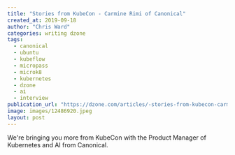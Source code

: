 ```yaml
---
title: "Stories from KubeCon - Carmine Rimi of Canonical"
created_at: 2019-09-18
author: "Chris Ward"
categories: writing dzone
tags: 
  - canonical
  - ubuntu
  - kubeflow
  - micropass
  - microk8
  - kubernetes
  - dzone
  - ai
  - interview
publication_url: "https://dzone.com/articles/-stories-from-kubecon-carmine-rimi-of-canonical"
image: images/12486920.jpeg
layout: post
---
```

We're bringing you more from KubeCon with the Product Manager of Kubernetes and AI from Canonical.

